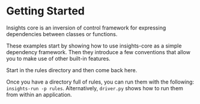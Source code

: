 # Getting Started
Insights core is an inversion of control framework for expressing dependencies
between classes or functions.

These examples start by showing how to use insights-core as a simple dependency
framework. Then they introduce a few conventions that allow you to make use of
other built-in features.

Start in the rules directory and then come back here.

Once you have a directory full of rules, you can run them with the following:
`insights-run -p rules`. Alternatively, `driver.py` shows how to run
them from within an application.
